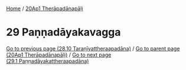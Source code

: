 
[Home](/) / [20Ap1 Therāpadānapāḷi](../20Ap1.md)

# 29 Paṇṇadāyakavagga


[Go to previous page (28.10 Taraṇīyattheraapadāna)](28/28.10.md) / [Go to parent page (20Ap1 Therāpadānapāḷi)](0.md) / [Go to next page (29.1 Paṇṇadāyakattheraapadāna)](29/29.1.md)


